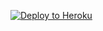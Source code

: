 <p><a href="https://heroku.com/deploy"> <img src="https://www.herokucdn.com/deploy/button.svg" alt="Deploy to Heroku" /></a></p>
